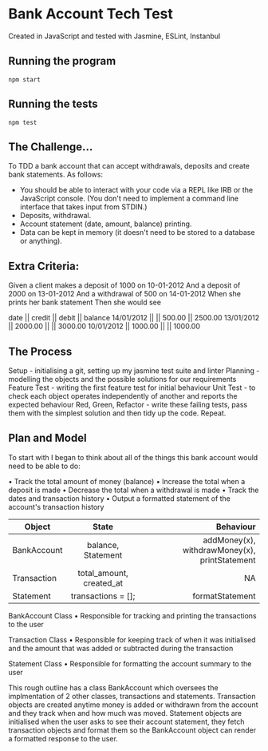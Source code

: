 # Bank Account Tech Test

Created in JavaScript and tested with Jasmine, ESLint, Instanbul

## Running the program

```
npm start
```

## Running the tests

```
npm test
```

## The Challenge...

To TDD a bank account that can accept withdrawals, deposits and create bank statements. As follows:

* You should be able to interact with your code via a REPL like IRB or the JavaScript console. (You don't need to implement a command line interface that takes input from STDIN.)
* Deposits, withdrawal.
* Account statement (date, amount, balance) printing.
* Data can be kept in memory (it doesn't need to be stored to a database or anything).

## Extra Criteria:

Given a client makes a deposit of 1000 on 10-01-2012
And a deposit of 2000 on 13-01-2012
And a withdrawal of 500 on 14-01-2012
When she prints her bank statement
Then she would see

date || credit || debit || balance
14/01/2012 || || 500.00 || 2500.00
13/01/2012 || 2000.00 || || 3000.00
10/01/2012 || 1000.00 || || 1000.00


## The Process

Setup - initialising a git, setting up my jasmine test suite and linter
Planning - modelling the objects and the possible solutions for our requirements
Feature Test - writing the first feature test for initial behaviour
Unit Test - to check each object operates independently of another and reports the expected behaviour
Red, Green, Refactor - write these failing tests, pass them with the simplest solution and then tidy up the code. Repeat.

## Plan and Model

To start with I began to think about all of the things this bank account would need to be able to do:

• Track the total amount of money (balance) • Increase the total when a deposit is made • Decrease the total when a withdrawal is made • Track the dates and transaction history • Output a formatted statement of the account's transaction history

| Object     | State         | Behaviour |
| ------------- |:-------------:| -----:|
| BankAccount | balance, Statement | addMoney(x), withdrawMoney(x), printStatement  |
| Transaction | total_amount, created_at | NA |
| Statement | transactions = []; | formatStatement |

BankAccount Class
 • Responsible for tracking and printing the transactions to the user

Transaction Class
 • Responsible for keeping track of when it was initialised and the amount that was added or subtracted during the transaction

 Statement Class
 • Responsible for formatting the account summary to the user

This rough outline has a class BankAccount which oversees the implmentation of 2 other classes, transactions and statements. Transaction objects are created anytime money is added or withdrawn from the account and they track when and how much was moved. Statement objects are initialised when the user asks to see their account statement, they fetch transaction objects and format them so the BankAccount object can render a formatted response to the user.
